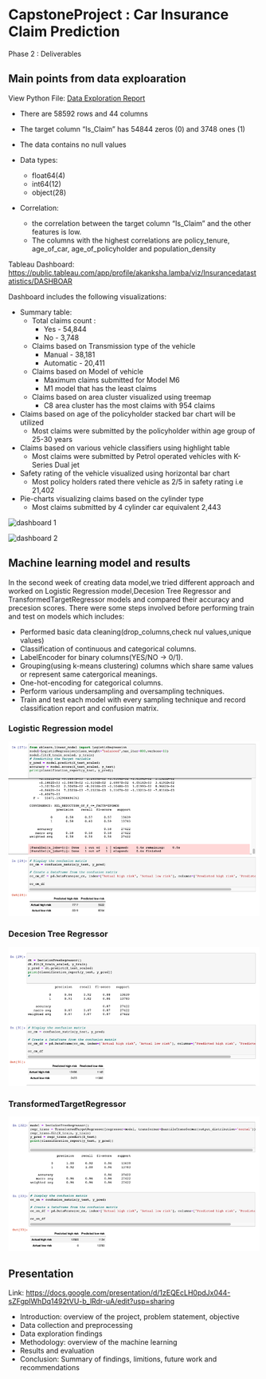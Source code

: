 # CapstoneProject : Car Insurance Claim Prediction

Phase 2 : Deliverables

## Main points from data exploaration
View Python File: [Data Exploration Report](data_exploration.ipynb) </br>
- There are 58592 rows and 44 columns 
- The target column “Is_Claim” has 54844 zeros (0) and 3748 ones (1) 
- The data contains no null values
- Data types: 
	- float64(4)
	- int64(12)
	- object(28)

- Correlation:
	- the correlation between the target column “Is_Claim” and the other features is low. 
	- The columns with the highest correlations are policy_tenure, age_of_car, age_of_policyholder and population_density

Tableau Dashboard:  https://public.tableau.com/app/profile/akanksha.lamba/viz/Insurancedatastatistics/DASHBOAR

Dashboard includes the following visualizations:

- Summary table: 
	- Total claims count : 
		- Yes - 54,844
		- No -   3,748
	- Claims based on Transmission type of the vehicle
		- Manual - 38,181
		- Automatic - 20,411
	- Claims based on Model of vehicle
		- Maximum claims submitted for Model M6
		- M1 model that has the least claims 
	- Claims based on area cluster visualized using treemap
		- C8 area cluster has the most claims with 954 claims
- Claims based on age of the policyholder stacked bar chart will be utilized
	- Most claims were submitted by the policyholder within age group of 25-30 years
- Claims based on various vehicle classifiers using highlight table
	- Most claims were submitted by Petrol operated vehicles with K-Series Dual jet
- Safety rating of the vehicle visualized using horizontal bar chart
	- Most policy holders rated there vehicle as 2/5 in safety rating i.e 21,402
- Pie-charts visualizing claims based on the cylinder type
	- Most claims submitted by 4 cylinder car equivalent 2,443
	
![dashboard 1](https://user-images.githubusercontent.com/111251560/216236328-0684ce2c-4716-4f86-a923-a6c2dd147e31.png)


![dashboard 2](https://user-images.githubusercontent.com/111251560/216236353-ddc6a833-5438-40d1-8b95-f3560e3e1f40.png)


## Machine learning model and results

In the second week of creating data model,we tried different approach and worked on Logistic Regression model,Decesion Tree Regressor and TransformedTargetRegressor models and compared their accuracy and precesion scores.
There were some steps involved before performing train and test on models which includes:
- Performed basic data cleaning(drop_columns,check nul values,unique values)
- Classification of continuous and categorical columns.
- LabelEncoder for binary columns(YES/NO -> 0/1).
- Grouping(using k-means clustering) columns which share same values or represent same catergorical meanings.
- One-hot-encoding for categorical columns.
- Perform various undersampling and oversampling techniques.
- Train and test each model with every sampling technique and record classification report and confusion matrix.


### Logistic Regression model

![lr](Resources/lr_score.png)

### Decesion Tree Regressor  

![dt](Resources/dt_score.png)

### TransformedTargetRegressor

![ttr](Resources/ttr_score.png)


## Presentation 
Link: https://docs.google.com/presentation/d/1zEQEcLH0pdJx044-sZFgpIWhDq1492tVU-b_lRdr-uA/edit?usp=sharing

- Introduction: overview of the project, problem statement, objective
- Data collection and preprocessing
- Data exploration findings
- Methodology: overview of the machine learning
- Results and evaluation 
- Conclusion: Summary of findings, limitions, future work and recommendations

